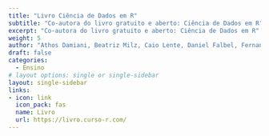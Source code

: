 ```yaml
---
title: "Livro Ciência de Dados em R"
subtitle: "Co-autora do livro gratuito e aberto: Ciência de Dados em R"
excerpt: "Co-autora do livro gratuito e aberto: Ciência de Dados em R"
weight: 5
author: "Athos Damiani, Beatriz Milz, Caio Lente, Daniel Falbel, Fernando Correa, Julio Trecenti, Nicole Luduvice, William Amorim"
draft: false
categories:
  - Ensino
# layout options: single or single-sidebar
layout: single-sidebar
links:
- icon: link
  icon_pack: fas
  name: Livro
  url: https://livro.curso-r.com/
---
```

